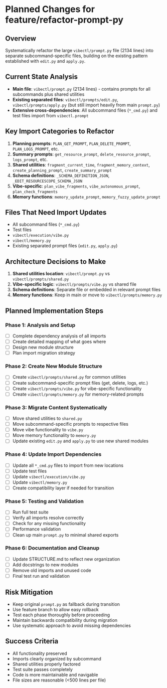 # Planned Changes for feature/refactor-prompt-py

## Overview
Systematically refactor the large `vibectl/prompt.py` file (2134 lines) into separate subcommand-specific files, building on the existing pattern established with `edit.py` and `apply.py`.

## Current State Analysis
- **Main file**: `vibectl/prompt.py` (2134 lines) - contains prompts for all subcommands plus shared utilities
- **Existing separated files**: `vibectl/prompts/edit.py`, `vibectl/prompts/apply.py` (but still import heavily from main `prompt.py`)
- **Extensive cross-dependencies**: All subcommand files (`*_cmd.py`) and test files import from `vibectl.prompt`

## Key Import Categories to Refactor
1. **Planning prompts**: `PLAN_GET_PROMPT`, `PLAN_DELETE_PROMPT`, `PLAN_LOGS_PROMPT`, etc.
2. **Summary prompts**: `get_resource_prompt`, `delete_resource_prompt`, `logs_prompt`, etc.
3. **Shared utilities**: `fragment_current_time`, `fragment_memory_context`, `create_planning_prompt`, `create_summary_prompt`
4. **Schema definitions**: `_SCHEMA_DEFINITION_JSON`, `_EDIT_RESOURCESCOPE_SCHEMA_JSON`
5. **Vibe-specific**: `plan_vibe_fragments`, `vibe_autonomous_prompt`, `plan_check_fragments`
6. **Memory functions**: `memory_update_prompt`, `memory_fuzzy_update_prompt`

## Files That Need Import Updates
- All subcommand files (`*_cmd.py`)
- Test files
- `vibectl/execution/vibe.py`
- `vibectl/memory.py`
- Existing separated prompt files (`edit.py`, `apply.py`)

## Architecture Decisions to Make
1. **Shared utilities location**: `vibectl/prompt.py` vs `vibectl/prompts/shared.py`
2. **Vibe-specific logic**: `vibectl/prompts/vibe.py` vs shared file
3. **Schema definitions**: Separate file or embedded in relevant prompt files
4. **Memory functions**: Keep in main or move to `vibectl/prompts/memory.py`

## Planned Implementation Steps

### Phase 1: Analysis and Setup
- [ ] Complete dependency analysis of all imports
- [ ] Create detailed mapping of what goes where
- [ ] Design new module structure
- [ ] Plan import migration strategy

### Phase 2: Create New Module Structure
- [ ] Create `vibectl/prompts/shared.py` for common utilities
- [ ] Create subcommand-specific prompt files (get, delete, logs, etc.)
- [ ] Create `vibectl/prompts/vibe.py` for vibe-specific functionality
- [ ] Create `vibectl/prompts/memory.py` for memory-related prompts

### Phase 3: Migrate Content Systematically
- [ ] Move shared utilities to `shared.py`
- [ ] Move subcommand-specific prompts to respective files
- [ ] Move vibe functionality to `vibe.py`
- [ ] Move memory functionality to `memory.py`
- [ ] Update existing `edit.py` and `apply.py` to use new shared modules

### Phase 4: Update Import Dependencies
- [ ] Update all `*_cmd.py` files to import from new locations
- [ ] Update test files
- [ ] Update `vibectl/execution/vibe.py`
- [ ] Update `vibectl/memory.py`
- [ ] Create compatibility layer if needed for transition

### Phase 5: Testing and Validation
- [ ] Run full test suite
- [ ] Verify all imports resolve correctly
- [ ] Check for any missing functionality
- [ ] Performance validation
- [ ] Clean up main `prompt.py` to minimal shared exports

### Phase 6: Documentation and Cleanup
- [ ] Update STRUCTURE.md to reflect new organization
- [ ] Add docstrings to new modules
- [ ] Remove old imports and unused code
- [ ] Final test run and validation

## Risk Mitigation
- Keep original `prompt.py` as fallback during transition
- Use feature branch to allow easy rollback
- Test each phase thoroughly before proceeding
- Maintain backwards compatibility during migration
- Use systematic approach to avoid missing dependencies

## Success Criteria
- All functionality preserved
- Imports clearly organized by subcommand
- Shared utilities properly factored
- Test suite passes completely
- Code is more maintainable and navigable
- File sizes are reasonable (<500 lines per file)
